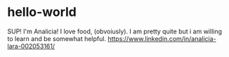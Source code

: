 # hello-world

SUP!
I'm Analicia! 
I love food, (obvoiusly).
I am pretty quite but i am willing to learn 
and be somewhat helpful.
https://www.linkedin.com/in/analicia-lara-002053161/
